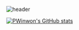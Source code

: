 ![header](https://capsule-render.vercel.app/api?type=wave&color=auto&height=300&section=header&text=capsule%20render&fontSize=90)

[![PWinwon's GitHub stats](https://github-readme-stats.vercel.app/api?username=PWinwon&show_icons=true&theme=dracula)](https://github.com/anuraghazra/github-readme-stats)


<!--
**PWinwon/PWinwon** is a ✨ _special_ ✨ repository because its `README.md` (this file) appears on your GitHub profile.

Here are some ideas to get you started:

- 🔭 I’m currently working on ...
- 🌱 I’m currently learning ...
- 👯 I’m looking to collaborate on ...
- 🤔 I’m looking for help with ...
- 💬 Ask me about ...
- 📫 How to reach me: ...
- 😄 Pronouns: ...
- ⚡ Fun fact: ...
-->
